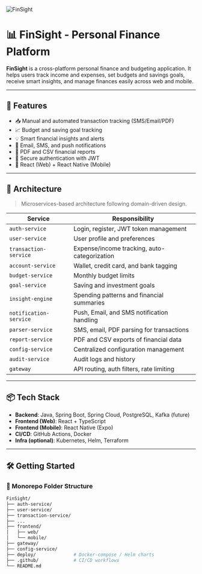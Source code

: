 ![FinSight](https://github.com/user-attachments/assets/720153a0-1f07-413b-9f77-fa58e869bc8c)


# 📊 FinSight - Personal Finance Platform

**FinSight** is a cross-platform personal finance and budgeting application. It helps users track income and expenses, set budgets and savings goals, receive smart insights, and manage finances easily across web and mobile.

---

## 🚀 Features

- 📥 Manual and automated transaction tracking (SMS/Email/PDF)
- 📈 Budget and saving goal tracking
- 💡 Smart financial insights and alerts
- 🔔 Email, SMS, and push notifications
- 📄 PDF and CSV financial reports
- 🔐 Secure authentication with JWT
- 📱 React (Web) + React Native (Mobile)

---

## 🧱 Architecture

> Microservices-based architecture following domain-driven design.

| Service               | Responsibility                                |
|------------------------|-----------------------------------------------|
| `auth-service`        | Login, register, JWT token management         |
| `user-service`        | User profile and preferences                  |
| `transaction-service` | Expense/income tracking, auto-categorization |
| `account-service`     | Wallet, credit card, and bank tagging         |
| `budget-service`      | Monthly budget limits                         |
| `goal-service`        | Saving and investment goals                   |
| `insight-engine`      | Spending patterns and financial summaries     |
| `notification-service`| Push, Email, and SMS notification handling    |
| `parser-service`      | SMS, email, PDF parsing for transactions      |
| `report-service`      | PDF and CSV exports of financial data         |
| `config-service`      | Centralized configuration management          |
| `audit-service`       | Audit logs and history                        |
| `gateway`             | API routing, auth filters, rate limiting      |

---

## 📦 Tech Stack

- **Backend**: Java, Spring Boot, Spring Cloud, PostgreSQL, Kafka (future)
- **Frontend (Web)**: React + TypeScript
- **Frontend (Mobile)**: React Native (Expo)
- **CI/CD**: GitHub Actions, Docker
- **Infra (optional)**: Kubernetes, Helm, Terraform

---

## 🛠️ Getting Started

### 📁 Monorepo Folder Structure

```bash
FinSight/
├── auth-service/
├── user-service/
├── transaction-service/
├── ...
├── frontend/
│   ├── web/
│   └── mobile/
├── gateway/
├── config-service/
├── deploy/              # Docker-compose / Helm charts
├── .github/             # CI/CD workflows
└── README.md
